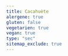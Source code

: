 ```yaml
---
title: Cacahuète
alergene: true
gluten: false
vegetarien: true
vegan: true
type: "sec"
sitemap_exclude: true
---
```


